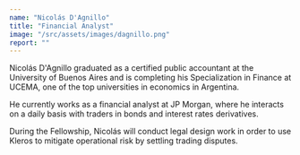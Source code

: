```yaml
---
name: "Nicolás D'Agnillo"
title: "Financial Analyst"
image: "/src/assets/images/dagnillo.png"
report: ""
---
```


Nicolás D'Agnillo graduated as a certified public accountant at the University of Buenos Aires and is completing his Specialization in Finance at UCEMA, one of the top universities in economics in Argentina.

He currently works as a financial analyst at JP Morgan, where he interacts on a daily basis with traders in bonds and interest rates derivatives.

During the Fellowship, Nicolás will conduct legal design work in order to use Kleros to mitigate operational risk by settling trading disputes.
